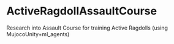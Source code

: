 # ActiveRagdollAssaultCourse
Research into Assault Course for training Active Ragdolls (using MujocoUnity+ml_agents)
